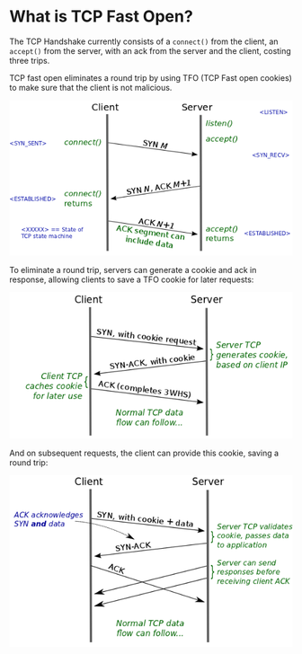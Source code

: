 # What is TCP Fast Open?

The TCP Handshake currently consists of a `connect()` from the client, an `accept()` from the server, with an ack from the server and the client, costing three trips.

TCP fast open eliminates a round trip by using TFO (TCP Fast open cookies) to make sure that the client is not malicious.

![TCP Three Way Handshake](../images/tcp-three-way-handshake.png)

To eliminate a round trip, servers can generate a cookie and ack in response, allowing clients to save a TFO cookie for later requests:

![Generating the TFO Cookie](../images/tfo-cookie-generation.png)

And on subsequent requests, the client can provide this cookie, saving a round trip:

![Employing the TFO Cookie](../images/using-tfo-cookie.png)
